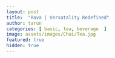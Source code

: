 ```yaml
---
layout: post
title:  "Rava | Versatality Redefined"
author: tarun
categories: [ basic, tea, beverage  ]
image: assets/images/Chai/Tea.jpg
featured: true
hidden: true
---
```


